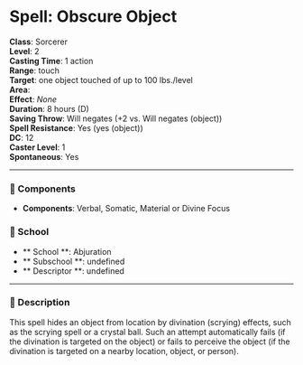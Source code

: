 
# Spell: Obscure Object
**Class**: Sorcerer  
**Level**: 2  
**Casting Time**: 1 action  
**Range**: touch  
**Target**: one object touched of up to 100 lbs./level  
**Area**:   
**Effect**: _None_  
**Duration**: 8 hours (D)  
**Saving Throw**: Will negates (+2 vs. Will negates (object))  
**Spell Resistance**: Yes (yes (object))  
**DC**: 12  
**Caster Level**: 1  
**Spontaneous**: Yes

---

### 🔮 Components
- **Components**: Verbal, Somatic, Material or Divine Focus

### 🏫 School
- ** School **: Abjuration
- ** Subschool **: undefined
- ** Descriptor **: undefined
---

### 📜 Description
This spell hides an object from location by divination (scrying) effects, such as the scrying spell or a crystal ball. Such an attempt automatically fails (if the divination is targeted on the object) or fails to perceive the object (if the divination is targeted on a nearby location, object, or person).
